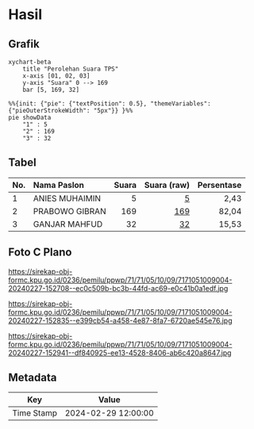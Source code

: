 # Hasil

## Grafik

```mermaid
xychart-beta
    title "Perolehan Suara TPS"
    x-axis [01, 02, 03]
    y-axis "Suara" 0 --> 169
    bar [5, 169, 32]
```

```mermaid
%%{init: {"pie": {"textPosition": 0.5}, "themeVariables": {"pieOuterStrokeWidth": "5px"}} }%%
pie showData
    "1" : 5
    "2" : 169
    "3" : 32
```

## Tabel

| No. | Nama Paslon    | Suara | Suara (raw) | Persentase |
|:--- |:-------------- | -----:| -----------:| ----------:|
| 1   | ANIES MUHAIMIN | 5     | [5][p-1]    | 2,43       |
| 2   | PRABOWO GIBRAN | 169   | [169][p-2]  | 82,04      |
| 3   | GANJAR MAHFUD  | 32    | [32][p-3]   | 15,53      |


[p-1]: https://github.com/gigit-pemilu/pemilu-2024-71-sulawesi-utara/blob/main/pilpres/hitung-suara/sub/71-sulawesi-utara/sub/71-kota-manado/sub/05-tikala/sub/1009-taas/sub/004-tps/sub/paslon-1.txt
[p-2]: https://github.com/gigit-pemilu/pemilu-2024-71-sulawesi-utara/blob/main/pilpres/hitung-suara/sub/71-sulawesi-utara/sub/71-kota-manado/sub/05-tikala/sub/1009-taas/sub/004-tps/sub/paslon-2.txt
[p-3]: https://github.com/gigit-pemilu/pemilu-2024-71-sulawesi-utara/blob/main/pilpres/hitung-suara/sub/71-sulawesi-utara/sub/71-kota-manado/sub/05-tikala/sub/1009-taas/sub/004-tps/sub/paslon-3.txt

## Foto C Plano

https://sirekap-obj-formc.kpu.go.id/0236/pemilu/ppwp/71/71/05/10/09/7171051009004-20240227-152708--ec0c509b-bc3b-44fd-ac69-e0c41b0a1edf.jpg

https://sirekap-obj-formc.kpu.go.id/0236/pemilu/ppwp/71/71/05/10/09/7171051009004-20240227-152835--e399cb54-a458-4e87-8fa7-6720ae545e76.jpg

https://sirekap-obj-formc.kpu.go.id/0236/pemilu/ppwp/71/71/05/10/09/7171051009004-20240227-152941--df840925-ee13-4528-8406-ab6c420a8647.jpg


## Metadata

| Key        | Value               |
| ---------- | ------------------- |
| Time Stamp | 2024-02-29 12:00:00 |




